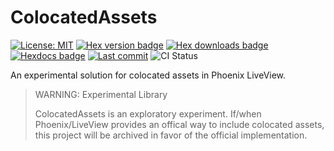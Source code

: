 # ColocatedAssets

[![License: MIT](https://img.shields.io/badge/License-MIT-yellow.svg)](https://opensource.org/license/MIT)
[![Hex version badge](https://img.shields.io/hexpm/v/colocated_assets.svg)](https://hex.pm/packages/colocated_assets)
[![Hex downloads badge](https://img.shields.io/hexpm/dt/colocated_assets.svg)](https://hex.pm/packages/colocated_assets)
[![Hexdocs badge](https://img.shields.io/badge/docs-hexdocs-purple)](https://hexdocs.pm/colocated_assets)
[![Last commit](https://img.shields.io/github/last-commit/frankdugan3/colocated_assets.svg)](https://github.com/frankdugan3/colocated_assets)
![CI Status](https://github.com/frankdugan3/colocated_assets/workflows/CI/badge.svg)

An experimental solution for colocated assets in Phoenix LiveView.

> WARNING: Experimental Library
>
> ColocatedAssets is an exploratory experiment. If/when Phoenix/LiveView provides an offical way to include colocated assets, this project will be archived in favor of the official implementation.
